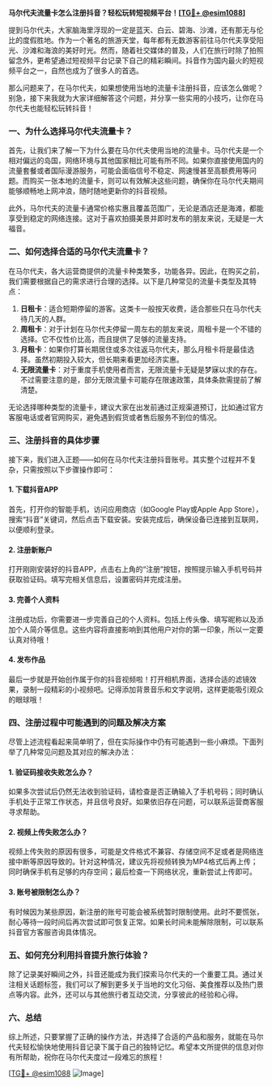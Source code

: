 **马尔代夫流量卡怎么注册抖音？轻松玩转短视频平台！[[TG💪+ @esim1088](https://t.me/s/esim1088)]**

提到马尔代夫，大家脑海里浮现的一定是蓝天、白云、碧海、沙滩，还有那无与伦比的度假胜地。作为一个著名的旅游天堂，每年都有无数游客前往马尔代夫享受阳光、沙滩和海浪的美好时光。然而，随着社交媒体的普及，人们在旅行时除了拍照留念外，更希望通过短视频平台记录下自己的精彩瞬间。抖音作为国内最火的短视频平台之一，自然也成为了很多人的首选。

那么问题来了，在马尔代夫，如果想使用当地的流量卡注册抖音，应该怎么做呢？别急，接下来我就为大家详细解答这个问题，并分享一些实用的小技巧，让你在马尔代夫也能轻松玩转抖音！

### 一、为什么选择马尔代夫流量卡？

首先，让我们来了解一下为什么要在马尔代夫使用当地的流量卡。马尔代夫是一个相对偏远的岛国，网络环境与其他国家相比可能有所不同。如果你直接使用国内的流量套餐或者国际漫游服务，可能会面临信号不稳定、网速慢甚至高额费用等问题。而购买一张本地的流量卡，则可以有效解决这些问题，确保你在马尔代夫期间能够顺畅地上网冲浪，随时随地更新你的抖音视频。

此外，马尔代夫的流量卡通常价格实惠且覆盖范围广，无论是酒店还是海滩，都能享受到稳定的网络连接。这对于喜欢拍摄美景并即时发布的朋友来说，无疑是一大福音。

### 二、如何选择合适的马尔代夫流量卡？

在马尔代夫，各大运营商提供的流量卡种类繁多，功能各异。因此，在购买之前，我们需要根据自己的需求进行合理的选择。以下是几种常见的流量卡类型及其特点：

1. **日租卡**：适合短期停留的游客。这类卡一般按天收费，适合那些只在马尔代夫待几天的人群。
2. **周租卡**：对于计划在马尔代夫停留一周左右的朋友来说，周租卡是一个不错的选择。它不仅性价比高，而且提供了足够的流量支持。
3. **月租卡**：如果你打算长期居住或多次往返马尔代夫，那么月租卡将是最佳选择。虽然初期投入较大，但长期来看更加经济实惠。
4. **无限流量卡**：对于重度手机使用者而言，无限流量卡无疑是梦寐以求的存在。不过需要注意的是，部分无限流量卡可能存在限速政策，具体条款需提前了解清楚。

无论选择哪种类型的流量卡，建议大家在出发前通过正规渠道预订，比如通过官方客服电话或者官网购买，避免遇到假货或者售后服务不到位的情况。

### 三、注册抖音的具体步骤

接下来，我们进入正题——如何在马尔代夫注册抖音账号。其实整个过程并不复杂，只需按照以下步骤操作即可：

#### 1. 下载抖音APP
首先，打开你的智能手机，访问应用商店（如Google Play或Apple App Store），搜索“抖音”关键词，然后点击下载安装。安装完成后，确保设备已连接到互联网，以便顺利登录。

#### 2. 注册新账户
打开刚刚安装好的抖音APP，点击右上角的“注册”按钮，按照提示输入手机号码并获取验证码。填写完相关信息后，设置密码并完成注册。

#### 3. 完善个人资料
注册成功后，你需要进一步完善自己的个人资料。包括上传头像、填写昵称以及添加个人简介等信息。这些内容将直接影响到其他用户对你的第一印象，所以一定要认真对待哦！

#### 4. 发布作品
最后一步就是开始创作属于你的抖音视频啦！打开相机界面，选择合适的滤镜效果，录制一段精彩的小视频吧。记得添加背景音乐和文字说明，这样更能吸引观众的眼球哦！

### 四、注册过程中可能遇到的问题及解决方案

尽管上述流程看起来简单明了，但在实际操作中仍有可能遇到一些小麻烦。下面列举了几种常见问题及其对应的解决办法：

#### 1. 验证码接收失败怎么办？
如果多次尝试后仍然无法收到验证码，请检查是否正确输入了手机号码；同时确认手机处于正常工作状态，并且信号良好。如果依旧存在问题，可以联系运营商客服寻求帮助。

#### 2. 视频上传失败怎么办？
视频上传失败的原因有很多，可能是文件格式不兼容、存储空间不足或者是网络连接中断等原因导致的。针对这种情况，建议先将视频转换为MP4格式后再上传；同时确保手机有足够的内存空间；最后检查一下网络状况，重新尝试上传即可。

#### 3. 账号被限制怎么办？
有时候因为某些原因，新注册的账号可能会被系统暂时限制使用。此时不要慌张，耐心等待一段时间后再次尝试即可恢复正常。如果长时间未能解除限制，可以联系抖音官方客服咨询具体情况。

### 五、如何充分利用抖音提升旅行体验？

除了记录美好瞬间之外，抖音还能成为我们探索马尔代夫的一个重要工具。通过关注相关话题标签，我们可以了解到更多关于当地的文化习俗、美食推荐以及热门景点等内容。此外，还可以与其他旅行者互动交流，分享彼此的经验和心得。

### 六、总结

综上所述，只要掌握了正确的操作方法，并选择了合适的产品和服务，就能在马尔代夫轻松愉快地使用抖音记录下属于自己的独特记忆。希望本文所提供的信息对你有所帮助，祝你在马尔代夫度过一段难忘的旅程！

[[TG💪+ @esim1088](https://t.me/s/esim1088) ![Image](https://i.postimg.cc/4NQfJmqS/Snipaste-2025-05-13-00-14-12.png)]